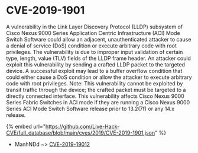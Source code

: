 # CVE-2019-1901

A vulnerability in the Link Layer Discovery Protocol (LLDP) subsystem of Cisco Nexus 9000 Series Application Centric Infrastructure (ACI) Mode Switch Software could allow an adjacent, unauthenticated attacker to cause a denial of service (DoS) condition or execute arbitrary code with root privileges. The vulnerability is due to improper input validation of certain type, length, value (TLV) fields of the LLDP frame header. An attacker could exploit this vulnerability by sending a crafted LLDP packet to the targeted device. A successful exploit may lead to a buffer overflow condition that could either cause a DoS condition or allow the attacker to execute arbitrary code with root privileges. Note: This vulnerability cannot be exploited by transit traffic through the device; the crafted packet must be targeted to a directly connected interface. This vulnerability affects Cisco Nexus 9000 Series Fabric Switches in ACI mode if they are running a Cisco Nexus 9000 Series ACI Mode Switch Software release prior to 13.2(7f) or any 14.x release.

{% embed url="https://github.com/Live-Hack-CVE/full_database/blob/main/cves/2019/CVE-2019-1901.json" %}


* ManhNDd ~> [CVE-2019-19012](https://www.alice-snow.ru/2019/database/cve-2019-1901/cve-2019-19012-manhndd)